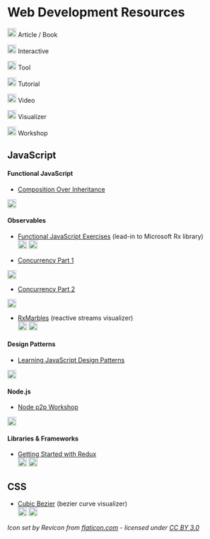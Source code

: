 # Web Development Resources

<!-- article / book -->
<img src="https://res.cloudinary.com/nathanj-me/image/upload/v1448478724/resource-icons/text.svg" alt="text" width=20 height=20 /> Article / Book  

<!-- interactive -->
<img src="https://res.cloudinary.com/nathanj-me/image/upload/v1448478167/resource-icons/interactive.svg" alt="Interactive" width=20 height=20 /> Interactive  

<!-- tool -->
<img src="https://res.cloudinary.com/nathanj-me/image/upload/v1448478167/resource-icons/tool.svg" alt="Tool" width=20 height=20 /> Tool  

<!-- tutorial -->
<img src="https://res.cloudinary.com/nathanj-me/image/upload/v1448478167/resource-icons/tutorial.svg" alt="Tutorial" width=20 height=20 /> Tutorial  

<!-- video -->
<img src="https://res.cloudinary.com/nathanj-me/image/upload/v1448479040/resource-icons/video.svg" alt="Video" width=20 height=20 /> Video  

<!-- visualizer -->
<img src="https://res.cloudinary.com/nathanj-me/image/upload/v1448478167/resource-icons/visualizer.svg" alt="Visualizer" width=20 height=20 /> Visualizer  

<!-- workshop -->
<img src="https://res.cloudinary.com/nathanj-me/image/upload/v1448478167/resource-icons/workshop.svg" alt="Workshop" width=20 height=20 /> Workshop

## JavaScript

#### Functional JavaScript

  - [Composition Over Inheritance](https://youtu.be/wfMtDGfHWpA)  
  <img src="https://res.cloudinary.com/nathanj-me/image/upload/v1448479040/resource-icons/video.svg" alt="Video" width=20 height=20 />  

#### Observables
  
  - [Functional JavaScript Exercises](http://reactivex.io/learnrx/) (lead-in to Microsoft Rx library)  
  <img src="https://res.cloudinary.com/nathanj-me/image/upload/v1448478167/resource-icons/tutorial.svg" alt="Tutorial" width=20 height=20 /> <img src="https://res.cloudinary.com/nathanj-me/image/upload/v1448478167/resource-icons/interactive.svg" alt="Interactive" width=20 height=20 />

  - [Concurrency Part 1](http://blog.getify.com/concurrently-javascript-1/)  
  <img src="https://res.cloudinary.com/nathanj-me/image/upload/v1448478724/resource-icons/text.svg" alt="text" width=20 height=20 />
  
  - [Concurrency Part 2](http://blog.getify.com/concurrently-javascript-2/)  
  <img src="https://res.cloudinary.com/nathanj-me/image/upload/v1448478724/resource-icons/text.svg" alt="text" width=20 height=20 />

  - [RxMarbles](http://rxmarbles.com/) (reactive streams visualizer)  
  <img src="https://res.cloudinary.com/nathanj-me/image/upload/v1448478167/resource-icons/tool.svg" alt="Tool" width=20 height=20 /> <img src="https://res.cloudinary.com/nathanj-me/image/upload/v1448478167/resource-icons/visualizer.svg" alt="Visualizer" width=20 height=20 />

#### Design Patterns

  - [Learning JavaScript Design Patterns](http://addyosmani.com/resources/essentialjsdesignpatterns/book/ "Learning JavaScript Design Patterns")  
  <img src="https://res.cloudinary.com/nathanj-me/image/upload/v1448478724/resource-icons/text.svg" alt="text" width=20 height=20 />

#### Node.js

  - [Node p2p Workshop](http://mafintosh.github.io/p2p-workshop/build/01.html)  
  <img src="https://res.cloudinary.com/nathanj-me/image/upload/v1448478167/resource-icons/workshop.svg" alt="Workshop" width=20 height=20 />

#### Libraries & Frameworks

  - [Getting Started with Redux](https://egghead.io/series/getting-started-with-redux?utm_source=drip&utm_medium=email&utm_campaign=you-ready-to-redux&__s=kexcide3evojdsaqd7a5 "By Dan Abramov")  
  <img src="https://res.cloudinary.com/nathanj-me/image/upload/v1448479040/resource-icons/video.svg" alt="Video" width=20 height=20 /> <img src="https://res.cloudinary.com/nathanj-me/image/upload/v1448478167/resource-icons/tutorial.svg" alt="Tutorial" width=20 height=20 />


## CSS

 - [Cubic Bezier](http://cubic-bezier.com/) (bezier curve visualizer)  
 <img src="https://res.cloudinary.com/nathanj-me/image/upload/v1448478167/resource-icons/tool.svg" alt="Tool" width=20 height=20 /> <img src="https://res.cloudinary.com/nathanj-me/image/upload/v1448478167/resource-icons/visualizer.svg" alt="Visualizer" width=20 height=20 />


*Icon set by Revicon from [flaticon.com](http://www.flaticon.com "Flaticon") - licensed under [CC BY 3.0](http://creativecommons.org/licenses/by/3.0/ "Creative Commons BY 3.0")*
